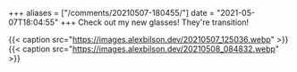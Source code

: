 +++
aliases = ["/comments/20210507-180455/"]
date = "2021-05-07T18:04:55"
+++
Check out my new glasses! They're transition!

{{< caption src="https://images.alexbilson.dev/20210507_125036.webp" >}}
{{< caption src="https://images.alexbilson.dev/20210508_084832.webp" >}}

